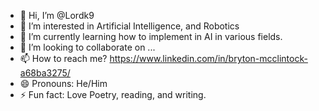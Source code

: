 - 👋 Hi, I’m @Lordk9
- 👀 I’m interested in Artificial Intelligence, and Robotics
- 🌱 I’m currently learning how to implement in AI in various fields.
- 💞️ I’m looking to collaborate on ...
- 📫 How to reach me? https://www.linkedin.com/in/bryton-mcclintock-a68ba3275/
- 😄 Pronouns: He/Him
- ⚡ Fun fact: Love Poetry, reading, and writing.

<!---
Lordk9/Lordk9 is a ✨ special ✨ repository because its `README.md` (this file) appears on your GitHub profile.
You can click the Preview link to take a look at your changes.
--->
